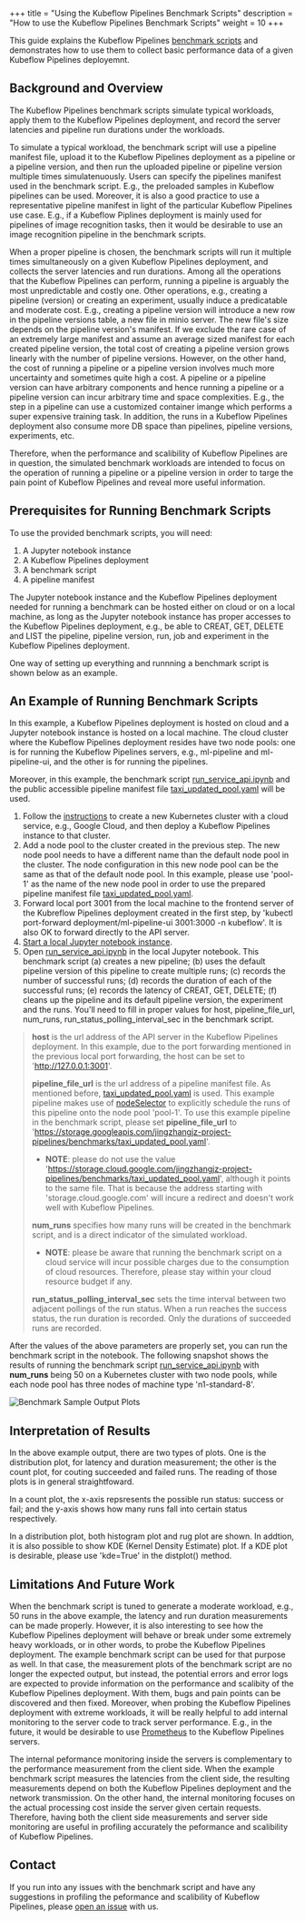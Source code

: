 +++
title = "Using the Kubeflow Pipelines Benchmark Scripts"
description = "How to use the Kubeflow Pipelines Benchmark Scripts"
weight = 10
+++

This guide explains the Kubeflow Pipelines [benchmark scripts](https://github.com/kubeflow/pipelines/tree/master/tools/benchmarks)
and demonstrates how to use them to collect basic performance data of a given
Kubeflow Pipelines deployemnt.

## Background and Overview

The Kubeflow Pipelines benchmark scripts simulate typical workloads, apply them
to the Kubeflow Pipelines deployment, and record the server latencies and
pipeline run durations under the workloads.

To simulate a typical workload, the benchmark script will use a pipeline
manifest file, upload it to the Kubeflow Pipelines deployment as a pipeline or
a pipeline version, and then run the uploaded pipeline or pipeline version
multiple times simulatenuously. Users can specify the pipelines manifest used in
the benchmark script. E.g., the preloaded samples in Kubeflow pipelines can be
used. Moreover, it is also a good practice to use a representative pipeline
manifest in light of the particular Kubeflow Pipelines use case. E.g., if a
Kubeflow Piplines deployment is mainly used for pipelines of image recognition
tasks, then it would be desirable to use an image recognition pipeline in the
benchmark scripts.

When a proper pipeline is chosen, the benchmark scripts will run it multiple
times simultaneously on a given Kubeflow Pipelines deployment, and collects the
server latencies and run durations. Among all the operations that the Kubeflow
Pipelines can perform, running a pipeline is arguably the most unpredictable and
costly one. Other operations, e.g., creating a pipeline (version) or creating an
experiment, usually induce a predicatable and moderate cost. E.g., creating a
pipeline version will introduce a new row in the pipeline versions table, a new
file in minio server. The new file's size depends on the pipeline version's
manifest. If we exclude the rare case of an extremely large manifest and assume
an average sized manifest for each created pipeline version, the total cost of
creating a pipeline version grows linearly with the number of pipeline versions.
However, on the other hand, the cost of running a pipeline or a pipeline version
involves much more uncertainty and sometimes quite high a cost. A pipeline or a
pipeline version can have arbitrary components and hence running a pipeline or a
pipeline version can incur arbitrary time and space complexities. E.g., the step
in a pipeline can use a customized container imange which performs a super
expensive training task. In addition, the runs in a Kubeflow Pipelines deployment
also consume more DB space than pipelines, pipeline versions, experiments, etc.

Therefore, when the performance and scalibility of Kubeflow Pipelines are in
question, the simulated benchmark workloads are intended to focus on the
operation of running a pipeline or a pipeline version in order to targe the pain
point of Kubeflow Pipelines and reveal more useful information.

## Prerequisites for Running Benchmark Scripts

To use the provided benchmark scripts, you will need:

1. A Jupyter notebook instance
1. A Kubeflow Pipelines deployment
1. A benchmark script
1. A pipeline manifest

The Jupyter notebook instance and the Kubeflow Pipelines deployment needed for
running a benchmark can be hosted either on cloud or on a local machine, as long
as the Jupyter notebook instance has proper accesses to the Kubeflow Pipelines
deployment, e.g., be able to CREAT, GET, DELETE and LIST the pipeline, pipeline
version, run, job and experiment in the Kubeflow Pipelines deployment.

One way of setting up everything and runnning a benchmark script is shown below
as an example.

## An Example of Running Benchmark Scripts

In this example, a Kubeflow Pipelines deployment is hosted on cloud and a
Jupyter notebook instance is hosted on a local machine. The cloud cluster where
the Kubeflow Pipelines deployment resides have two node pools: one is for
running the Kubeflow Pipelines servers, e.g., ml-pipeline and ml-pipeline-ui,
and the other is for running the pipelines.

Moreover, in this example, the benchmark script [run_service_api.ipynb](https://github.com/jingzhang36/pipelines/blob/different_tools/tools/benchmarks/run_service_api.ipynb)
and the public accessible pipeline manifest file [taxi_updated_pool.yaml](https://storage.googleapis.com/jingzhangjz-project-pipelines/benchmarks/taxi_updated_pool.yaml)
will be used.

1. Follow the [instructions](https://www.kubeflow.org/docs/pipelines/installation/standalone-deployment/)
to create a new Kubernetes cluster with a cloud service, e.g., Google Cloud, and
then deploy a Kubeflow Pipelines instance to that cluster.
1. Add a node pool to the cluster created in the previous step. The new node
pool needs to have a different name than the default node pool in the cluster.
The node configuration in this new node pool can be the same as that of the
default node pool. In this example, please use 'pool-1' as the name of the new
node pool in order to use the prepared pipeline manifest file [taxi_updated_pool.yaml](https://storage.googleapis.com/jingzhangjz-project-pipelines/benchmarks/taxi_updated_pool.yaml).
1. Forward local port 3001 from the local machine to the frontend server of the
Kubreflow Pipelines deployment created in the first step, by 'kubectl
port-forward deployment/ml-pipeline-ui 3001:3000 -n kubeflow'. It is also OK to
forward directly to the API server.
1. [Start a local Jupyter notebook instance](https://jupyter.org/install.html).
1. Open [run_service_api.ipynb](https://github.com/jingzhang36/pipelines/blob/different_tools/tools/benchmarks/run_service_api.ipynb)
in the local Jupyter notebook. This benchmark script (a) creates a new pipeline;
(b) uses the default pipeline version of this pipeline to create multiple runs;
(c) records the number of successful runs; (d) records the duration of each of
the successful runs; (e) records the latency of CREAT, GET, DELETE; (f) cleans
up the pipeline and its default pipeline version, the experiment and the runs.
You'll need to fill in proper values for host, pipeline_file_url, num_runs,
run_status_polling_interval_sec in the benchmark script.
> **host** is the url address of the API server in the Kubeflow Pipelines
deployment. In this example, due to the port forwarding mentioned in the
previous local port forwarding, the host can be set to 'http://127.0.0.1:3001'.
>
> **pipeline_file_url** is the url address of a pipeline manifest file. As
mentioned before, [taxi_updated_pool.yaml](https://storage.googleapis.com/jingzhangjz-project-pipelines/benchmarks/taxi_updated_pool.yaml)
is used. This example pipeline makes use of [nodeSelector](https://kubernetes.io/docs/concepts/scheduling-eviction/assign-pod-node/#nodeselector)
to explicitly schedule the runs of this pipeline onto the node pool 'pool-1'.
To use this example pipeline in the benchmark script, please set
**pipeline_file_url** to 'https://storage.googleapis.com/jingzhangjz-project-pipelines/benchmarks/taxi_updated_pool.yaml'.
> - **NOTE**: please do not use the value 'https://storage.cloud.google.com/jingzhangjz-project-pipelines/benchmarks/taxi_updated_pool.yaml',
although it points to the same file. That is because the address starting with
'storage.cloud.google.com' will incure a redirect and doesn't work well with
Kubeflow Pipelines.
>
> **num_runs** specifies how many runs will be created in the benchmark script,
and is a direct indicator of the simulated workload.
> - **NOTE**: please be aware that running the benchmark script on a cloud
service will incur possible charges due to the consumption of cloud resources.
Therefore, please stay within your cloud resource budget if any.
>
> **run_status_polling_interval_sec** sets the time interval between two
adjacent pollings of the run status. When a run reaches the success status, the
run duration is recorded. Only the durations of succeeded runs are recorded.

After the values of the above parameters are properly set, you can run the
benchmark script in the notebook. The following snapshot shows the
results of running the benchmark script [run_service_api.ipynb](https://github.com/jingzhang36/pipelines/blob/different_tools/tools/benchmarks/run_service_api.ipynb)
with **num_runs** being 50 on a Kubernetes cluster with two node pools, while
each node pool has three nodes of machine type 'n1-standard-8'.

<img src="/docs/images/benchmark-snapshot-1.png"
alt="Benchmark Sample Output Plots"
class="mt-3 mb-3 border border-info rounded">

## Interpretation of Results

In the above example output, there are two types of plots. One is the
distribution plot, for latency and duration measurement; the other is the count
plot, for couting succeeded and failed runs. The reading of those plots is in
general straightfoward.

In a count plot, the x-axis repsresents the possible run status: success or fail;
and the y-axis shows how many runs fall into certain status respectively.

In a distribution plot, both histogram plot and rug plot are shown. In addtion,
it is also possible to show KDE (Kernel Density Estimate) plot. If a KDE plot is
desirable, please use 'kde=True' in the distplot() method.

## Limitations And Future Work

When the benchmark script is tuned to generate a moderate workload, e.g., 50
runs in the above example, the latency and run duration measurements can be
made properly. However, it is also interesting to see how the Kubeflow Pipelines
deployment will behave or break under some extremely heavy workloads, or in
other words, to probe the Kubeflow Pipelines deployment. The example benchmark
script can be used for that purpose as well. In that case, the measurement plots
of the benchmark script are no longer the expected output, but instead, the
potential errors and error logs are expected to provide information on the
performance and scalibity of the Kubeflow Pipelines deployment. With them, bugs
and pain points can be discovered and then fixed. Moreover, when probing the
Kubeflow Pipelines deployment with extreme workloads, it will be really helpful
to add internal monitoring to the server code to track server performance. E.g.,
in the future, it would be desirable to use [Prometheus](https://prometheus.io/)
to the Kubeflow Pipelines servers.

The internal peformance monitoring inside the servers is complementary to the
performance measurement from the client side. When the example benchmark script
measures the latencies from the client side, the resulting measurements depend
on both the Kubeflow Pipelines deployment and the network transmission. On the
other hand, the internal monitoring focuses on the actual processing cost inside
the server given certain requests. Therefore, having both the client side
measurements and server side monitoring are useful in profiling accurately the
peformance and scalibility of Kubeflow Pipelines.

## Contact

If you run into any issues with the benchmark script and have any suggestions in
profiling the peformance and scalibility of Kubeflow Pipelines, please [open an
issue](https://github.com/kubeflow/pipelines/issues/new) with us.